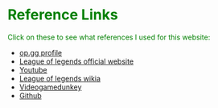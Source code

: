 <DOCTYPE html>
<html>
<head>
</head>
<title>Reference Links</title>
<body background="http://pre06.deviantart.net/3227/th/pre/f/2011/288/8/2/rage_guy_retarded_by_rober_raik-d4cxln0.png">
<h1 style="color:green;">Reference Links</h1>
<p style="color:green;">Click on these to see what references I used for this website:</p> 

<ul>
<li><a href="http://na.op.gg/summoner/userName=EIcIco">op.gg profile</a></li>
<li><a href="http://na.leagueoflegends.com/">League of legends official website</a></li>
<li><a href="https://www.youtube.com/l">Youtube</a></li>
<li><a href="http://leagueoflegends.wikia.com/wiki/League_of_Legends_Wiki">League of legends wikia</a></li>
<li><a href="https://www.youtube.com/user/videogamedunkey">Videogamedunkey</a></li>
<li><a href="https://github.com/">Github</a></li>
</ul>
</body>
</html>
